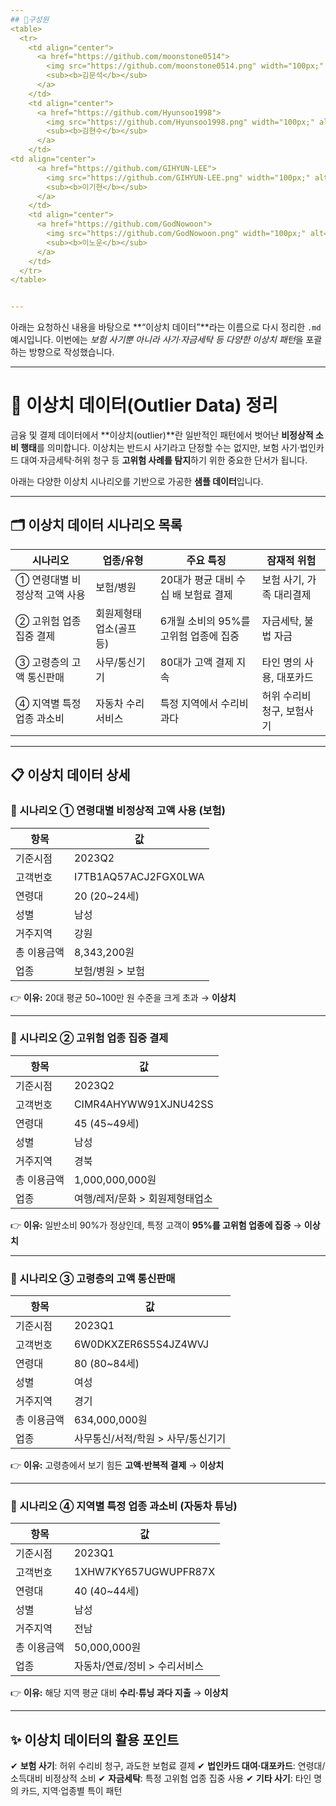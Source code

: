 ```yaml
---
## 👥구성원
<table>
  <tr>
    <td align="center">
      <a href="https://github.com/moonstone0514">
        <img src="https://github.com/moonstone0514.png" width="100px;" alt="moonstone0514"/><br />
        <sub><b>김문석</b></sub>
      </a>
    </td>
    <td align="center">
      <a href="https://github.com/Hyunsoo1998">
        <img src="https://github.com/Hyunsoo1998.png" width="100px;" alt="Hyunsoo1998"/><br />
        <sub><b>김현수</b></sub>
      </a>
    </td>
<td align="center">
      <a href="https://github.com/GIHYUN-LEE">
        <img src="https://github.com/GIHYUN-LEE.png" width="100px;" alt="GIHYUN-LEE"/><br />
        <sub><b>이기현</b></sub>
      </a>
    </td>
    <td align="center">
      <a href="https://github.com/GodNowoon">
        <img src="https://github.com/GodNowoon.png" width="100px;" alt="godnowoon"/><br />
        <sub><b>이노운</b></sub>
      </a>
    </td>
  </tr>
</table>


---
```

아래는 요청하신 내용을 바탕으로
\*\*“이상치 데이터”\*\*라는 이름으로 다시 정리한 `.md` 예시입니다.
이번에는 *보험 사기뿐 아니라 사기·자금세탁 등 다양한 이상치 패턴*을 포괄하는 방향으로 작성했습니다.

---
# 📌 **이상치 데이터(Outlier Data) 정리**

금융 및 결제 데이터에서 \*\*이상치(outlier)\*\*란
일반적인 패턴에서 벗어난 **비정상적 소비 행태**를 의미합니다.
이상치는 반드시 사기라고 단정할 수는 없지만,
보험 사기·법인카드 대여·자금세탁·허위 청구 등 **고위험 사례를 탐지**하기 위한 중요한 단서가 됩니다.

아래는 다양한 이상치 시나리오를 기반으로 가공한 **샘플 데이터**입니다.

---

## 🗂️ **이상치 데이터 시나리오 목록**

| 시나리오              | 업종/유형         | 주요 특징                   | 잠재적 위험          |
| ----------------- | ------------- | ----------------------- | --------------- |
| ① 연령대별 비정상적 고액 사용 | 보험/병원         | 20대가 평균 대비 수십 배 보험료 결제  | 보험 사기, 가족 대리결제  |
| ② 고위험 업종 집중 결제    | 회원제형태업소(골프 등) | 6개월 소비의 95%를 고위험 업종에 집중 | 자금세탁, 불법 자금     |
| ③ 고령층의 고액 통신판매    | 사무/통신기기       | 80대가 고액 결제 지속           | 타인 명의 사용, 대포카드  |
| ④ 지역별 특정 업종 과소비   | 자동차 수리서비스     | 특정 지역에서 수리비 과다          | 허위 수리비 청구, 보험사기 |

---

## 📋 **이상치 데이터 상세**

### 🔎 시나리오 ① 연령대별 비정상적 고액 사용 (보험)

| 항목     | 값                    |
| ------ | -------------------- |
| 기준시점   | 2023Q2               |
| 고객번호   | I7TB1AQ57ACJ2FGX0LWA |
| 연령대    | 20 (20\~24세)         |
| 성별     | 남성                   |
| 거주지역   | 강원                   |
| 총 이용금액 | 8,343,200원           |
| 업종     | 보험/병원 > 보험           |

👉 **이유:** 20대 평균 50\~100만 원 수준을 크게 초과 → **이상치**

---

### 🔎 시나리오 ② 고위험 업종 집중 결제

| 항목     | 값                    |
| ------ | -------------------- |
| 기준시점   | 2023Q2               |
| 고객번호   | CIMR4AHYWW91XJNU42SS |
| 연령대    | 45 (45\~49세)         |
| 성별     | 남성                   |
| 거주지역   | 경북                   |
| 총 이용금액 | 1,000,000,000원       |
| 업종     | 여행/레저/문화 > 회원제형태업소   |

👉 **이유:** 일반소비 90%가 정상인데, 특정 고객이 **95%를 고위험 업종에 집중** → **이상치**

---

### 🔎 시나리오 ③ 고령층의 고액 통신판매

| 항목     | 값                    |
| ------ | -------------------- |
| 기준시점   | 2023Q1               |
| 고객번호   | 6W0DKXZER6S5S4JZ4WVJ |
| 연령대    | 80 (80\~84세)         |
| 성별     | 여성                   |
| 거주지역   | 경기                   |
| 총 이용금액 | 634,000,000원         |
| 업종     | 사무통신/서적/학원 > 사무/통신기기 |

👉 **이유:** 고령층에서 보기 힘든 **고액·반복적 결제** → **이상치**

---

### 🔎 시나리오 ④ 지역별 특정 업종 과소비 (자동차 튜닝)

| 항목     | 값                    |
| ------ | -------------------- |
| 기준시점   | 2023Q1               |
| 고객번호   | 1XHW7KY657UGWUPFR87X |
| 연령대    | 40 (40\~44세)         |
| 성별     | 남성                   |
| 거주지역   | 전남                   |
| 총 이용금액 | 50,000,000원          |
| 업종     | 자동차/연료/정비 > 수리서비스    |

👉 **이유:** 해당 지역 평균 대비 **수리·튜닝 과다 지출** → **이상치**

---

## ✨ **이상치 데이터의 활용 포인트**

✔ **보험 사기**: 허위 수리비 청구, 과도한 보험료 결제
✔ **법인카드 대여·대포카드**: 연령대/소득대비 비정상적 소비
✔ **자금세탁**: 특정 고위험 업종 집중 사용
✔ **기타 사기**: 타인 명의 카드, 지역·업종별 특이 패턴
